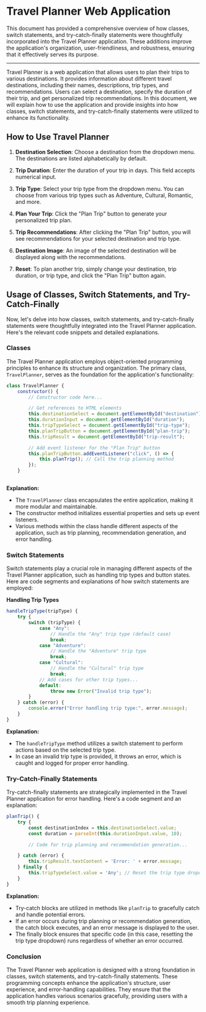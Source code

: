 # Travel Planner Web Application


This document has provided a comprehensive overview of how classes, switch statements, and try-catch-finally statements were thoughtfully incorporated into the Travel Planner application. These additions improve the application's organization, user-friendliness, and robustness, ensuring that it effectively serves its purpose.

---

Travel Planner is a web application that allows users to plan their trips to various destinations. It provides information about different travel destinations, including their names, descriptions, trip types, and recommendations. Users can select a destination, specify the duration of their trip, and get personalized trip recommendations. In this document, we will explain how to use the application and provide insights into how classes, switch statements, and try-catch-finally statements were utilized to enhance its functionality.

## How to Use Travel Planner

1. **Destination Selection**: Choose a destination from the dropdown menu. The destinations are listed alphabetically by default.

2. **Trip Duration**: Enter the duration of your trip in days. This field accepts numerical input.

3. **Trip Type**: Select your trip type from the dropdown menu. You can choose from various trip types such as Adventure, Cultural, Romantic, and more.

4. **Plan Your Trip**: Click the "Plan Trip" button to generate your personalized trip plan.

5. **Trip Recommendations**: After clicking the "Plan Trip" button, you will see recommendations for your selected destination and trip type.

6. **Destination Image**: An image of the selected destination will be displayed along with the recommendations.

7. **Reset**: To plan another trip, simply change your destination, trip duration, or trip type, and click the "Plan Trip" button again.

## Usage of Classes, Switch Statements, and Try-Catch-Finally

Now, let's delve into how classes, switch statements, and try-catch-finally statements were thoughtfully integrated into the Travel Planner application. Here's the relevant code snippets and detailed explanations.

### Classes

The Travel Planner application employs object-oriented programming principles to enhance its structure and organization. The primary class, `TravelPlanner`, serves as the foundation for the application's functionality:

```javascript
class TravelPlanner {
    constructor() {
        // Constructor code here...

        // Get references to HTML elements
        this.destinationSelect = document.getElementById("destination");
        this.durationInput = document.getElementById("duration");
        this.tripTypeSelect = document.getElementById("trip-type");
        this.planTripButton = document.getElementById("plan-trip");
        this.tripResult = document.getElementById("trip-result");

        // Add event listener for the "Plan Trip" button
        this.planTripButton.addEventListener("click", () => {
            this.planTrip(); // Call the trip planning method
        });
    }
    
```

**Explanation:**

- The `TravelPlanner` class encapsulates the entire application, making it more modular and maintainable.
- The constructor method initializes essential properties and sets up event listeners.
- Various methods within the class handle different aspects of the application, such as trip planning, recommendation generation, and error handling.

### Switch Statements

Switch statements play a crucial role in managing different aspects of the Travel Planner application, such as handling trip types and button states. Here are code segments and explanations of how switch statements are employed:

**Handling Trip Types**

```javascript
handleTripType(tripType) {
    try {
        switch (tripType) {
            case "Any":
                // Handle the "Any" trip type (default case)
                break;
            case "Adventure":
                // Handle the "Adventure" trip type
                break;
            case "Cultural":
                // Handle the "Cultural" trip type
                break;
            // Add cases for other trip types...
            default:
                throw new Error("Invalid trip type");
        }
    } catch (error) {
        console.error("Error handling trip type:", error.message);
    }
}
```

**Explanation:**

- The `handleTripType` method utilizes a switch statement to perform actions based on the selected trip type.
- In case an invalid trip type is provided, it throws an error, which is caught and logged for proper error handling.


### Try-Catch-Finally Statements

Try-catch-finally statements are strategically implemented in the Travel Planner application for error handling. Here's a code segment and an explanation:

```javascript
planTrip() {
    try {
        const destinationIndex = this.destinationSelect.value;
        const duration = parseInt(this.durationInput.value, 10);

        // Code for trip planning and recommendation generation...

    } catch (error) {
        this.tripResult.textContent = 'Error: ' + error.message;
    } finally {
        this.tripTypeSelect.value = 'Any'; // Reset the trip type dropdown
    }
}
```

**Explanation:**

- Try-catch blocks are utilized in methods like `planTrip` to gracefully catch and handle potential errors.
- If an error occurs during trip planning or recommendation generation, the catch block executes, and an error message is displayed to the user.
- The finally block ensures that specific code (in this case, resetting the trip type dropdown) runs regardless of whether an error occurred.

### Conclusion

The Travel Planner web application is designed with a strong foundation in classes, switch statements, and try-catch-finally statements. These programming concepts enhance the application's structure, user experience, and error-handling capabilities. They ensure that the application handles various scenarios gracefully, providing users with a smooth trip planning experience.

